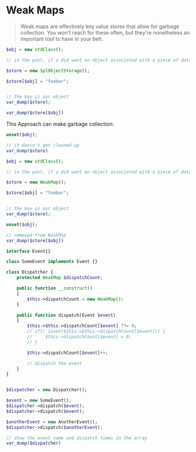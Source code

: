 # Weak Maps

> Weak maps are effectively key value stores that allow for garbage collection. You won't reach for these often, but they're nonetheless an important tool to have in your belt.

```php
$obj = new stdClass();

// in the past, if u did want an object associated with a piece of data

$store = new SplObjectStorage();

$store[$obj] = "foobar";


// the key is our object
var_dump($store);

var_dump($store[$obj])
```

This Approach can make garbage collection:

```php
unset($obj);

// it doesn't get cleaned up
var_dump($store)
```

```php
$obj = new stdClass();

// in the past, if u did want an object associated with a piece of data

$store = new WeakMap();

$store[$obj] = "foobar";


// the key is our object
var_dump($store);

unset($obj);

// removed from WeakMap
var_dump($store[$obj])
```

```php
interface Event{}

class SomeEvent implements Event {}

class Dispatcher {
    protected WeakMap $dispatchCount;

    public function __construct()
    {
        $this->dispatchCount = new WeakMap();
    }

    public function dispatch(Event $event)
    {
        $this->$this->dispatchCount[$event] ??= 0;
        // if(! isset($this->$this->dispatchCount[$event])) {
        //     $this->dispatchCount[$event] = 0;
        // }

        $this->dispatchCount[$event]++;

        // dispatch the event
    }
}


$dispatcher = new Dispatcher();

$event = new SomeEvent();
$dispatcher->dispatch($event);
$dispatcher->dispatch($event);

$anotherEvent = new AnotherEvent();
$dispatcher->dispatch($anotherEvent);

// show the event name and dispatch times in the array
var_dump($dispatcher)
```
